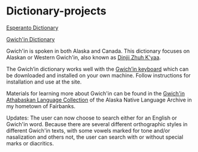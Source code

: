 # Dictionary-projects

[Esperanto Dictionary](https://shoowadoo.github.io/Dictionary-projects/esperanto-dictionary/)

[Gwich'in Dictionary](https://shoowadoo.github.io/Dictionary-projects/gwichin-dictionary/)

Gwich'in is spoken in both Alaska and Canada. This dictionary focuses on Alaskan or Western Gwich'in, also known as [Dinjii Zhuh K'yaa](https://www.alaskanativelanguages.org/gwichin).

The Gwich’in dictionary works well with the [Gwich’in keyboard](https://languagegeek.com/lgwp/keyboards/) which can be downloaded and installed on your own machine. Follow instructions for installation and use at the site. 

Materials for learning more about Gwich'in can be found in the [Gwich'in Athabaskan Language Collection](https://www.uaf.edu/anla/collections/gwichin/) of the Alaska Native Language Archive in my hometown of Fairbanks.

Updates: The user can now choose to search either for an English or Gwich'in word. Because there are several different orthographic styles in different Gwich'in texts, with some vowels marked for tone and/or nasalization and others not, the user can search with or without special marks or diacritics. 
